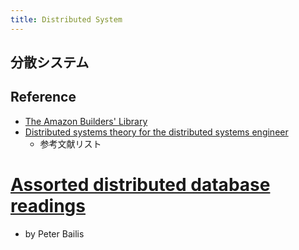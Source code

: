 ```yaml
---
title: Distributed System
---
```


## 分散システム

## 

## Reference
* [The Amazon Builders' Library](https://aws.amazon.com/jp/builders-library/)
* [Distributed systems theory for the distributed systems engineer](https://www.the-paper-trail.org/post/2014-08-09-distributed-systems-theory-for-the-distributed-systems-engineer/)
  * 参考文献リスト
# [Assorted distributed database readings](https://gist.github.com/pbailis/5660980)
  * by Peter Bailis
